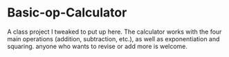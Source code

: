 # Basic-op-Calculator
A class project I tweaked to put up here. The calculator works with the four main operations (addition, subtraction, etc.), as well as exponentiation and squaring. anyone who wants to revise or add more is welcome.  

